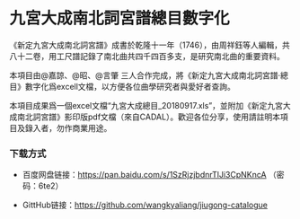 # 九宮大成南北詞宮譜總目數字化

《新定九宮大成南北詞宮譜》成書於乾隆十一年（1746），由周祥鈺等人編輯，共八十二卷，用工尺譜記錄了南北曲共四千四百多支，是研究南北曲的重要資料。

本項目由@嘉諒、@昭、@言肇 三人合作完成，將《新定九宮大成南北詞宮譜·總目》數字化爲excell文檔，以方便各位曲學研究者與愛好者查詢。

本項目成果爲一個excel文檔“九宮大成總目_20180917.xls”，並附加《新定九宮大成南北詞宮譜》影印版pdf文檔（來自CADAL）。歡迎各位分享，使用請註明本項目及錄入者，勿作商業用途。

### 下载方式

- 百度网盘链接：https://pan.baidu.com/s/1SzRjzjbdnrTlJi3CpNKncA （密码：6te2）

- GittHub链接：https://github.com/wangkyaliang/jiugong-catalogue
